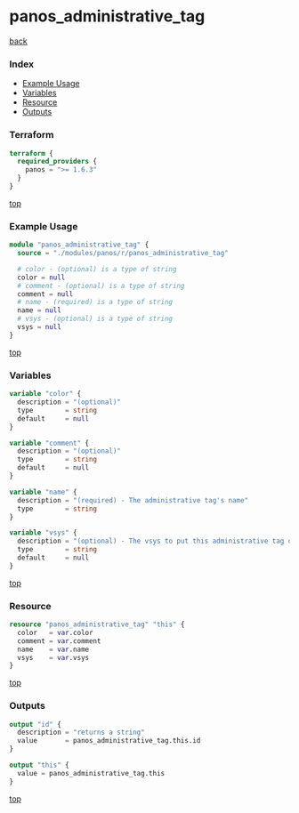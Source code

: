 # panos_administrative_tag

[back](../panos.md)

### Index

- [Example Usage](#example-usage)
- [Variables](#variables)
- [Resource](#resource)
- [Outputs](#outputs)

### Terraform

```terraform
terraform {
  required_providers {
    panos = ">= 1.6.3"
  }
}
```

[top](#index)

### Example Usage

```terraform
module "panos_administrative_tag" {
  source = "./modules/panos/r/panos_administrative_tag"

  # color - (optional) is a type of string
  color = null
  # comment - (optional) is a type of string
  comment = null
  # name - (required) is a type of string
  name = null
  # vsys - (optional) is a type of string
  vsys = null
}
```

[top](#index)

### Variables

```terraform
variable "color" {
  description = "(optional)"
  type        = string
  default     = null
}

variable "comment" {
  description = "(optional)"
  type        = string
  default     = null
}

variable "name" {
  description = "(required) - The administrative tag's name"
  type        = string
}

variable "vsys" {
  description = "(optional) - The vsys to put this administrative tag object in"
  type        = string
  default     = null
}
```

[top](#index)

### Resource

```terraform
resource "panos_administrative_tag" "this" {
  color   = var.color
  comment = var.comment
  name    = var.name
  vsys    = var.vsys
}
```

[top](#index)

### Outputs

```terraform
output "id" {
  description = "returns a string"
  value       = panos_administrative_tag.this.id
}

output "this" {
  value = panos_administrative_tag.this
}
```

[top](#index)